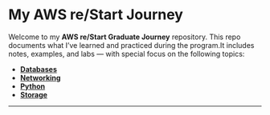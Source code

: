 # My AWS re/Start Journey   

Welcome to my **AWS re/Start Graduate Journey** repository. 
This repo documents what I’ve learned and practiced during the program.It includes notes, examples, and labs —  with special focus on the following topics: 

- [**Databases**](./LABS/DATABASES/)
- [**Networking**](./LABS/NETWORKING)
- [**Python**](./LABS/PYTHON/) 
- [**Storage**](./LABS/STORAGE)

---
